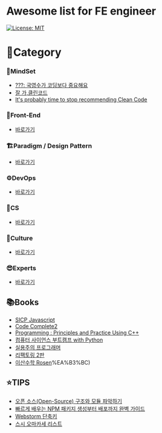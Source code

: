 # Awesome list for FE engineer 
[![License: MIT](https://img.shields.io/badge/License-MIT-green.svg)](https://opensource.org/licenses/MIT)

# 📃Category

  ### 💖MindSet
  - [???: 국영수가 코딩보다 중요해요](https://blog.kurcreative.com/kur2008300326)
  - [잘 가,클린코드](https://overreacted.io/ko/goodbye-clean-code/)
  - [It's probably time to stop recommending Clean Code](https://qntm.org/clean)

  ### 👀Front-End
  - [바로가기](./FrontEnd/README.md)

  ### 🏗️Paradigm / Design Pattern
  - [바로가기](./Paradigm/README.md)

  ### ⚙️DevOps
  - [바로가기](./DevOps/README.md)

  ### 🐻CS
  - [바로가기](./CS/README.md)

  ### 🤝Culture
  - [바로가기](./Culture/README.md)

  ### 😎Experts
  - [바로가기](./Experts/README.md)

## 📚Books

- [SICP Javascript](http://www.yes24.com/Product/Goods/116469364)
- [Code Complete2](http://www.yes24.com/Product/Goods/44130507)
- [Programming : Principles and Practice Using C++](http://www.yes24.com/Product/Goods/23207535)
- [컴퓨터 사이언스 부트캠프 with Python](https://www.coupang.com/vp/products/73196366?itemId=244021205&vendorItemId=3600466849&src=1042503&spec=10304982&addtag=400&ctag=73196366&lptag=10304982I244021205&itime=20230118230830&pageType=PRODUCT&pageValue=73196366&wPcid=16566832247521699889143&wRef=&wTime=20230118230830&redirect=landing&gclid=CjwKCAiAzp6eBhByEiwA_gGq5H4hkcLd87KtVgzeBkDtiHzp78bk6hIyJ0Q0cRMJZzwn2SP0ohlCuhoCMQUQAvD_BwE&campaignid=18626086777&adgroupid=&isAddedCart=)
- [실용주의 프로그래머](http://www.yes24.com/Product/Goods/12501565)
- [리팩토링 2판](https://www.coupang.com/vp/products/1388403622?itemId=2423947118&vendorItemId=70418019480&src=1042503&spec=10304982&addtag=400&ctag=1388403622&lptag=10304982I2423947118&itime=20230118230739&pageType=PRODUCT&pageValue=1388403622&wPcid=16566832247521699889143&wRef=&wTime=20230118230739&redirect=landing&gclid=CjwKCAiAzp6eBhByEiwA_gGq5G01rsJ0UiufsD81g956knLSybne2ArPHIiSzKkyE5w8B2j--sipeBoC-lIQAvD_BwE&campaignid=18626086777&adgroupid=&isAddedCart=)
- [이산수학 Rosen](https://www.amazon.com/Discrete-Mathematics-Applications-ConnectPlus-Access/dp/0077916085/ref=sr_1_3?ie=UTF8&qid=1373709102&sr=8-3&keywords=discrete+mathematics)%EA%B3%BC)

## ⭐TIPS

- [오픈 소스(Open-Source) 구조와 모듈 파악하기](https://kdydesign.github.io/2020/10/19/open-source-flow/)
- [빠르게 배우는 NPM 패키지 생성부터 배포까지 완벽 가이드](https://kdydesign.github.io/2020/08/28/npm-tutorial/#npm-node-package-manager)
- [Webstorm 단축키](https://webisfree.com/2019-12-24/%EC%9B%B9%EC%8A%A4%ED%86%B0(webstorm)-ide-%EB%8B%A8%EC%B6%95%ED%82%A4-%EC%A0%95%EB%B3%B4-%EC%95%8C%EC%95%84%EB%B3%B4%EA%B8%B0)
- [스시 오마카세 리스트](https://github.com/738/awesome-sushi)